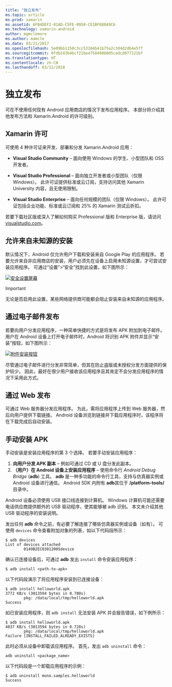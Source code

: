 ```yaml
---
title: "独立发布"
ms.topic: article
ms.prod: xamarin
ms.assetid: 6FB4DEF2-01AD-C5FE-0950-CE1BF088A9C6
ms.technology: xamarin-android
author: mgmclemore
ms.author: mamcle
ms.date: 03/21/2017
ms.openlocfilehash: 5e09bb1150c3cc53104b41b75a2c3d4d2db4e5ff
ms.sourcegitcommit: 0fdb243b46cf21be47584900805cadcd077121bf
ms.translationtype: HT
ms.contentlocale: zh-CN
ms.lasthandoff: 03/12/2018
---
```

# <a name="publishing-independently"></a>独立发布

可在不使用任何现有 Android 应用商店的情况下发布应用程序。 本部分将介绍其他发布方法和 Xamarin.Android 的许可级别。


## <a name="xamarin-licensing"></a>Xamarin 许可

可使用 4 种许可证来开发、部署和分发 Xamarin.Android 应用：

-   **Visual Studio Community** &ndash; 面向使用 Windows 的学生、小型团队和 OSS 开发者。

-   **Visual Studio Professional** &ndash; 面向独立开发者或小型团队（仅限 Windows）。 此许可证提供标准或云订阅，支持访问其他 Xamarin University 内容，且无使用限制。

-   **Visual Studio Enterprise** &ndash; 面向任何规模的团队（仅限 Windows）。 此许可证包括企业功能、标准或云订阅和 25% 的 Xamarin 测试云折扣。

若要下载社区版或深入了解如何购买 Professional 版和 Enterprise 版，请访问 [visualstudio.com](https://www.visualstudio.com/xamarin/)。


## <a name="allow-installation-from-unknown-sources"></a>允许来自未知源的安装

默认情况下，Android 仅允许用户下载和安装来自 Google Play 的应用程序。 若要允许来自非应用商店的安装，用户必须先在设备上启用未知源设置，才可尝试安装应用程序。 可通过“设置”>“安全”找到此设置，如下图所示：

[![安全设置屏幕](publishing-independently-images/settings.png)](publishing-independently-images/settings.png#lightbox)


> [!IMPORTANT]
> 无论是否启用此设置，某些网络提供商可能都会阻止安装来自未知源的应用程序。



## <a name="publishing-by-e-mail"></a>通过电子邮件发布

若要向用户分发应用程序，一种简单快捷的方式是将发布 APK 附加到电子邮件。 用户在 Android 设备上打开电子邮件时，Android 将识别 APK 附件并显示“安装”按钮，如下图所示：

[![附件安装按钮](publishing-independently-images/publishing-via-email.png)](publishing-independently-images/publishing-via-email.png#lightbox)

尽管通过电子邮件进行分发非常简单，但其在防止盗版或未授权分发方面提供的保护较少。 因此，最好在很少用户接收该应用程序且其肯定不会分发应用程序的情况下采用此方式。


## <a name="publishing-by-web"></a>通过 Web 发布

可通过 Web 服务器分发应用程序。 为此，需将应用程序上传到 Web 服务器，然后向用户提供下载链接。 Android 设备浏览到链接并下载应用程序时，该程序将在下载完成后自动安装。


## <a name="manually-installing-an-apk"></a>手动安装 APK

手动安装是安装应用程序的第 3 个选择。 若要手动安装应用程序：

1.   **向用户分发 APK 副本** &ndash; 例如可通过 CD 或 U 盘分发此副本。
1.   **（用户）在 Android 设备上安装应用程序** &ndash; 使用命令行 *Android Debug Bridge* (**adb**) 工具。 **adb** 是一种多功能的命令行工具，支持与仿真器实例或 Android 设备进行通信。 Android SDK 内附有 **adb**其位于 **<sdk>/platform-tools/** 目录中。

Android 设备必须使用 USB 接口线连接到计算机。
Windows 计算机可能还需要电话供应商提供额外的 USB 驱动程序，使其能够被 adb 识别。 本文未介绍其他 USB 驱动程序的安装说明。

发出任何 **adb** 命令之前，有必要了解连接了哪些仿真器实例或设备（如有）。 可使用 `devices` 命令查看附加对象的列表，如以下代码段所示：

```shell
$ adb devices
List of devices attached
        0149B2EC03012005device
```

确认已连接设备后，可通过 **adb** 发出 `install` 命令安装应用程序：

```shell
$ adb install <path-to-apk>
```

以下代码段演示了将应用程序安装到已连接设备：

```shell
$ adb install helloworld.apk
3772 KB/s (3013594 bytes in 0.780s)
        pkg: /data/local/tmp/helloworld.apk
Success
```

如已安装应用程序，则 `adb install` 无法安装 APK 并会报告错误，如下例所示：

```shell
$ adb install helloworld.apk
4037 KB/s (3013594 bytes in 0.728s)
        pkg: /data/local/tmp/helloworld.apk
Failure [INSTALL_FAILED_ALREADY_EXISTS]
```

此时必须从设备中卸载该应用程序。 首先，发出 `adb uninstall` 命令：

```shell
adb uninstall <package_name>
```

以下代码段是一个卸载应用程序的示例：

```shell
$ adb uninstall mono.samples.helloworld
Success
```
